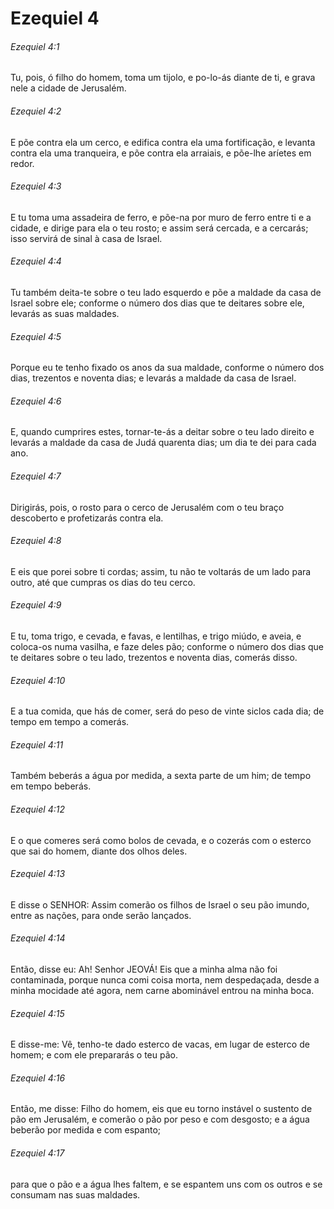# Ezequiel 4

###### Ezequiel 4:1

Tu, pois, ó filho do homem, toma um tijolo, e po-lo-ás diante de ti, e grava nele a cidade de Jerusalém.

###### Ezequiel 4:2

E põe contra ela um cerco, e edifica contra ela uma fortificação, e levanta contra ela uma tranqueira, e põe contra ela arraiais, e põe-lhe aríetes em redor.

###### Ezequiel 4:3

E tu toma uma assadeira de ferro, e põe-na por muro de ferro entre ti e a cidade, e dirige para ela o teu rosto; e assim será cercada, e a cercarás; isso servirá de sinal à casa de Israel.

###### Ezequiel 4:4

Tu também deita-te sobre o teu lado esquerdo e põe a maldade da casa de Israel sobre ele; conforme o número dos dias que te deitares sobre ele, levarás as suas maldades.

###### Ezequiel 4:5

Porque eu te tenho fixado os anos da sua maldade, conforme o número dos dias, trezentos e noventa dias; e levarás a maldade da casa de Israel.

###### Ezequiel 4:6

E, quando cumprires estes, tornar-te-ás a deitar sobre o teu lado direito e levarás a maldade da casa de Judá quarenta dias; um dia te dei para cada ano.

###### Ezequiel 4:7

Dirigirás, pois, o rosto para o cerco de Jerusalém com o teu braço descoberto e profetizarás contra ela.

###### Ezequiel 4:8

E eis que porei sobre ti cordas; assim, tu não te voltarás de um lado para outro, até que cumpras os dias do teu cerco.

###### Ezequiel 4:9

E tu, toma trigo, e cevada, e favas, e lentilhas, e trigo miúdo, e aveia, e coloca-os numa vasilha, e faze deles pão; conforme o número dos dias que te deitares sobre o teu lado, trezentos e noventa dias, comerás disso.

###### Ezequiel 4:10

E a tua comida, que hás de comer, será do peso de vinte siclos cada dia; de tempo em tempo a comerás.

###### Ezequiel 4:11

Também beberás a água por medida, a sexta parte de um him; de tempo em tempo beberás.

###### Ezequiel 4:12

E o que comeres será como bolos de cevada, e o cozerás com o esterco que sai do homem, diante dos olhos deles.

###### Ezequiel 4:13

E disse o SENHOR: Assim comerão os filhos de Israel o seu pão imundo, entre as nações, para onde serão lançados.

###### Ezequiel 4:14

Então, disse eu: Ah! Senhor JEOVÁ! Eis que a minha alma não foi contaminada, porque nunca comi coisa morta, nem despedaçada, desde a minha mocidade até agora, nem carne abominável entrou na minha boca.

###### Ezequiel 4:15

E disse-me: Vê, tenho-te dado esterco de vacas, em lugar de esterco de homem; e com ele prepararás o teu pão.

###### Ezequiel 4:16

Então, me disse: Filho do homem, eis que eu torno instável o sustento de pão em Jerusalém, e comerão o pão por peso e com desgosto; e a água beberão por medida e com espanto;

###### Ezequiel 4:17

para que o pão e a água lhes faltem, e se espantem uns com os outros e se consumam nas suas maldades.

